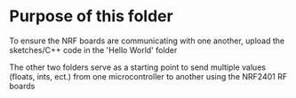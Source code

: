 # Purpose of this folder

To ensure the NRF boards are communicating with one another, upload the sketches/C++ code in the 'Hello World' folder

The other two folders serve as a starting point to send multiple values (floats, ints, ect.) from one microcontroller to another using the NRF2401 RF boards
